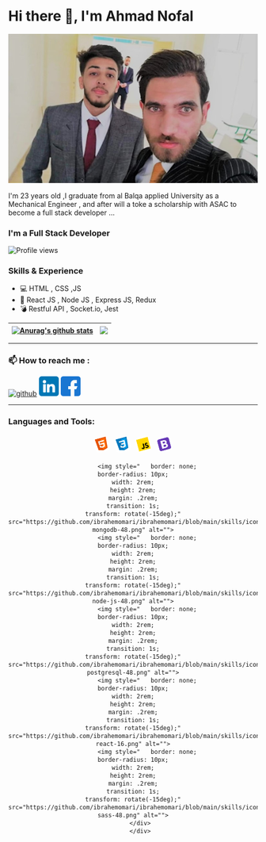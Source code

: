 # Hi there 👋, I'm Ahmad Nofal
![I'm a Full Stack Developer ](https://github.com/abu-nofal/abu-nofal/blob/main/ahmadC.jpg)


I'm 23 years old ,I graduate from al Balqa applied University as a Mechanical Engineer , and after will a toke a scholarship with ASAC to become a full stack developer  ...
### I'm a Full Stack Developer 
![Profile views](https://gpvc.arturio.dev/abu-nofal) 


### Skills & Experience 
- 💻 HTML , CSS ,JS
- 🥶 React JS , Node JS , Express JS, Redux 
- 💣 Restful API , Socket.io, Jest 


| <a href="https://github.com/abu-nofal/github-readme-stats"><img align="center" src="https://github-readme-stats.vercel.app/api?username=abu-nofal&show_icons=true&include_all_commits=true&theme=buefy&hide_border=true" alt="Anurag's github stats" /></a> | <a href="https://github.com/abu-nofal/github-readme-stats"><img align="center" src="https://github-readme-stats.vercel.app/api/top-langs/?username=abu-nofal&layout=compact&theme=buefy&hide_border=true" /></a> |
| ------------- | ------------- |

--- 
### 📫 How to reach me :
[<img src='https://cdn.jsdelivr.net/npm/simple-icons@3.0.1/icons/github.svg' alt='github' height='40'>](https://github.com/https://github.com/abu-nofal) [<img src='https://github.com/ibrahemomari/ibrahemomari/blob/main/img/linkedin.png' alt='linkedin' height='40'>](https://www.linkedin.com/in/https://www.linkedin.com/in/ahmad-nofal-7036a419a//) [<img src='https://github.com/ibrahemomari/ibrahemomari/blob/main/img/facebook.png' alt='facebook' height='40'>](https://www.facebook.com/https://www.facebook.com/ahmed.nofal.7374)  


--- 
### Languages and Tools: 

<div align="center" class="row">
            <div class="skills">
            <code><img style="   border: none;
    border-radius: 10px;
    width: 2rem;
    height: 2rem;
    margin: .2rem;
    transition: 1s;
    transform: rotate(-15deg);" src="https://github.com/ibrahemomari/ibrahemomari/blob/main/skills/icons8-html-5-48.png" alt=""></code>
           <code><img style="   border: none;
    border-radius: 10px;
    width: 2rem;
    height: 2rem;
    margin: .2rem;
    transition: 1s;
    transform: rotate(-15deg);" src="https://github.com/ibrahemomari/ibrahemomari/blob/main/skills/icons8-css3-48.png" alt=""></code>
            <img style="   border: none;
    border-radius: 10px;
    width: 2rem;
    height: 2rem;
    margin: .2rem;
    transition: 1s;
    transform: rotate(-15deg);" src="https://github.com/ibrahemomari/ibrahemomari/blob/main/skills/icons8-javascript-48.png" alt="">
            <img style="   border: none;
    border-radius: 10px;
    width: 2rem;
    height: 2rem;
    margin: .2rem;
    transition: 1s;
    transform: rotate(-15deg);" src="https://github.com/ibrahemomari/ibrahemomari/blob/main/skills/icons8-bootstrap-48.png" alt="">
           
            <img style="   border: none;
    border-radius: 10px;
    width: 2rem;
    height: 2rem;
    margin: .2rem;
    transition: 1s;
    transform: rotate(-15deg);" src="https://github.com/ibrahemomari/ibrahemomari/blob/main/skills/icons8-mongodb-48.png" alt="">
            <img style="   border: none;
    border-radius: 10px;
    width: 2rem;
    height: 2rem;
    margin: .2rem;
    transition: 1s;
    transform: rotate(-15deg);" src="https://github.com/ibrahemomari/ibrahemomari/blob/main/skills/icons8-node-js-48.png" alt="">
            <img style="   border: none;
    border-radius: 10px;
    width: 2rem;
    height: 2rem;
    margin: .2rem;
    transition: 1s;
    transform: rotate(-15deg);" src="https://github.com/ibrahemomari/ibrahemomari/blob/main/skills/icons8-postgresql-48.png" alt="">
            <img style="   border: none;
    border-radius: 10px;
    width: 2rem;
    height: 2rem;
    margin: .2rem;
    transition: 1s;
    transform: rotate(-15deg);" src="https://github.com/ibrahemomari/ibrahemomari/blob/main/skills/icons8-react-16.png" alt="">
            <img style="   border: none;
    border-radius: 10px;
    width: 2rem;
    height: 2rem;
    margin: .2rem;
    transition: 1s;
    transform: rotate(-15deg);" src="https://github.com/ibrahemomari/ibrahemomari/blob/main/skills/icons8-sass-48.png" alt="">
        </div>
        </div>

</div>
